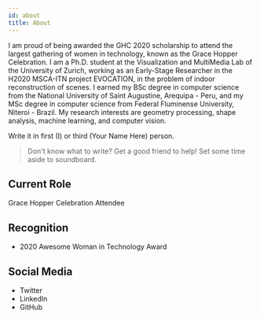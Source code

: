 ```yaml
---
id: about
title: About
---
```


I am proud of being awarded the GHC 2020 scholarship to attend the largest gathering of women in technology, known as the Grace Hopper Celebration. 
I am a Ph.D. student at the Visualization and MultiMedia Lab of the University of Zurich, working as an Early-Stage Researcher in the H2020 MSCA-ITN project EVOCATION, in the problem of indoor reconstruction of scenes. I earned my BSc degree in computer science from the National University of Saint Augustine, Arequipa - Peru, and my MSc degree in computer science from Federal Fluminense University, Niteroi - Brazil. My research interests are geometry processing, shape analysis, machine learning, and computer vision.

Write it in first (I) or third (Your Name Here) person.

> Don't know what to write? Get a good friend to help! Set some time aside to soundboard.

## Current Role

Grace Hopper Celebration Attendee

## Recognition

- 2020 Awesome Woman in Technology Award

## Social Media

- Twitter
- LinkedIn
- GitHub
